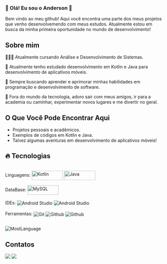 ### 🚀 Olá! Eu sou o Anderson 👋

Bem vindo ao meu github! Aqui você encontra uma parte dos meus projetos que venho desenvolvemendo com meus estudos.
Atualmente estou em busca da minha primeira oportunidade no mundo de desenvolvimento!

## Sobre mim

👨🏻‍💻 Atualmente cursando Análise e Desenvolvimento de Sistemas.

🌱 Atualmente tenho estudado desenvolvimento em Kotlin e Java para desenvolvimento de aplicativos móveis.

🧠 Sempre buscando aprender e aprimorar minhas habilidades em programação e desenvolvimento de software.

🎉 Fora do mundo da tecnologia, adoro sair com meus amigos, ir para a academia ou caminhar, experimentar novos lugares e me divertir no geral.




## O Que Você Pode Encontrar Aqui

- Projetos pessoais e acadêmicos.
- Exemplos de códigos em Kotlin e Java.
- Talvez algumas aventuras em desenvolvimento de aplicativos móveis!

## 🔥 Tecnologias

<div style="display: inline_block"><br>
 Linguagens: <img align="center" alt="Kotlin" height="30" width="100" src="https://img.shields.io/badge/kotlin-%237F52FF.svg?style=for-the-badge&logo=kotlin&logoColor=white">
  <img align="center" alt="Java" height="30" width="100" src="https://img.shields.io/badge/java-%23ED8B00.svg?style=for-the-badge&logo=openjdk&logoColor=white">
</div>

<div style="display: inline_block"><br>
  DataBase: <img align="center" alt="MySQL" height="30" width="100" src="https://img.shields.io/badge/mysql-%2300f.svg?style=for-the-badge&logo=mysql&logoColor=white">
</div>

<div style="display: inline_block"><br>
 IDEs: <img align="center" alt="Android Studio" src="https://img.shields.io/badge/Android%20Studio-3DDC84.svg?style=for-the-badge&logo=android-studio&logoColor=white">
  <img align="center" alt="Android Studio" src="https://img.shields.io/badge/IntelliJIDEA-000000.svg?style=for-the-badge&logo=intellij-idea&logoColor=white">
</div>

<div style="display: inline_block"><br>
 Ferramentas: <img align="center" alt="Git" src="https://img.shields.io/badge/git-%23F05033.svg?style=for-the-badge&logo=git&logoColor=white">
  <img align="center" alt="Github" src="https://img.shields.io/badge/github-%23121011.svg?style=for-the-badge&logo=github&logoColor=white">
  <img align="center" alt="Github" src="https://img.shields.io/badge/jira-%230A0FFF.svg?style=for-the-badge&logo=jira&logoColor=white">
 
</div>

##

<div>
 <img align="center" alt="MostLanguage" src="https://github-readme-stats.vercel.app/api/top-langs/?username=chaavez&layout=compact&theme=radical"> 
</div>

## Contatos
 
<div>
  <a href = "mailto:anderson.c-morais@hotmail.com"><img src="https://img.shields.io/badge/Microsoft_Outlook-0078D4?style=for-the-badge&logo=microsoft-outlook&logoColor=white"></a>
  <a href="https://www.linkedin.com/in/anderson-chaves-956436248" target="_blank"><img src="https://img.shields.io/badge/-LinkedIn-%230077B5?style=for-the-badge&logo=linkedin&logoColor=white" target="_blank"></a> 
</div>
